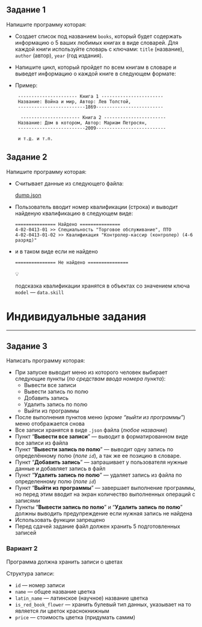 ## Задание 1

Напишите программу которая:

- Создает список под названием `books`, который будет содержать информацию о 5 ваших любимых книгах в виде словарей. Для каждой книги используйте словарь с ключами: `title` (название), `author` (автор), `year` (год издания).
- Напишите цикл, который пройдет по всем книгам в словаре и выведет информацию о каждой книге в следующем формате:
- Пример:
    
    ```
     ---------------------- Книга 1 -----------------------
     Название: Война и мир, Автор: Лев Толстой,
     -------------------------1869-------------------------
     
      ---------------------- Книга 2 -----------------------
     Название: Дом в котором, Автор: Мариам Петросян,
     -------------------------2009--------------------------
     
     и т.д. и т.п.
    ```
    

## Задание 2

Напишите программу которая:

- Считывает данные из следующего файла:
    
    [dump.json](https://prod-files-secure.s3.us-west-2.amazonaws.com/d9fc6719-e1f9-49a0-8e26-8e1860bb2010/8f214591-daa1-4f01-bf60-268bc1832b5f/dump.json)
    
- Пользователь вводит номер квалификации (строка) и выводит найденую квалификацию в следующем виде:
    
    ```
    =============== Найдено ===============
    4-02-0413-01 >> Специальность "Торговое обслуживание", ПТО
    4-02-0413-01-02 >> Квалификация "Контролер-кассир (контролер) (4-6 разряд)"
    ```
    
- и в таком виде если не найдено
    
    ```
    =============== Не найдено ===============
    ```
    
    <aside>
    💡
    
    подсказка квалификации хранятся в объектах со значением ключа `model` — `data.skill`
    
    </aside>
    

# Индивидуальные задания

---

## Задание 3

Написать программу которая:

- При запуске выводит меню из которого человек выбирает следующие пункты (*по средствам ввода номера пункта*):
    - Вывести все записи
    - Вывести запись по полю
    - Добавить запись
    - Удалить запись по полю
    - Выйти из программы
- После выполнения пунктов меню (*кроме “выйти из программы”*) меню отображается снова
- Все записи хранятся в виде `.json` файла (*любое название*)
- Пункт “**Вывести все записи**” — выводит в форматированном виде все записи из файла
- Пункт “**Вывести запись по полю**” — выводит одну запись по определённому полю (*поле `id`*), а так же ее позицию в словаре.
- Пункт “**Добавить запись**” — запрашивает у пользователя нужные данные и добавляет запись в файл
- Пункт “**Удалить запись по полю**” — удаляет запись из файла по определенному полю  (*поле `id`*)
- Пункт “**Выйти из программы**” — завершает выполнение программы, но перед этим вводит на экран количество выполненных операций с записями
- Пункты “**Вывести запись по полю**” и “**Удалить запись по полю**” должны выводить предупреждение если нужная запись не найдена
- Использовать функции запрещено
- Перед сдачей задание файл должен хранить 5 подготовленных записей

### Вариант 2

Программа должна хранить записи о цветах

Структура записи:

- `id` — номер записи
- `name` — общее название цветка
- `latin_name` — латинское (научное) название цветка
- `is_red_book_flower` — хранить булевый тип данных, указывает на то является ли цветок краснокнижным
- `price` — стоимость цветка (придумать самим)
